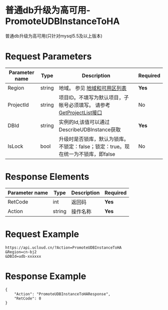 # 普通db升级为高可用-PromoteUDBInstanceToHA

普通db升级为高可用(只针对mysql5.5及以上版本)

# Request Parameters
|Parameter name|Type|Description|Required|
|---|---|---|---|
|Region|string|地域。 参见 [地域和可用区列表](../summary/regionlist.html)|**Yes**|
|ProjectId|string|项目ID。不填写为默认项目，子帐号必须填写。 请参考[GetProjectList接口](../summary/get_project_list.html)|No|
|DBId|string|实例的Id,该值可以通过DescribeUDBInstance获取|**Yes**|
|IsLock|bool|升级时是否锁库，默认为锁库。不锁定：false；锁定：true。现在统一为不锁库，即false|No|

# Response Elements
|Parameter name|Type|Description|Required|
|---|---|---|---|
|RetCode|int|返回码|**Yes**|
|Action|string|操作名称|**Yes**|

# Request Example
```
https://api.ucloud.cn/?Action=PromoteUDBInstanceToHA
&Region=cn-bj2
&DBId=udb-xxxxxx
```

# Response Example
```
{
    "Action": "PromoteUDBInstanceToHAResponse", 
    "RetCode": 0
}
```

